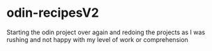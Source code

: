 # odin-recipesV2
Starting the odin project over again and redoing the projects as I was rushing and not happy with my level of work or comprehension